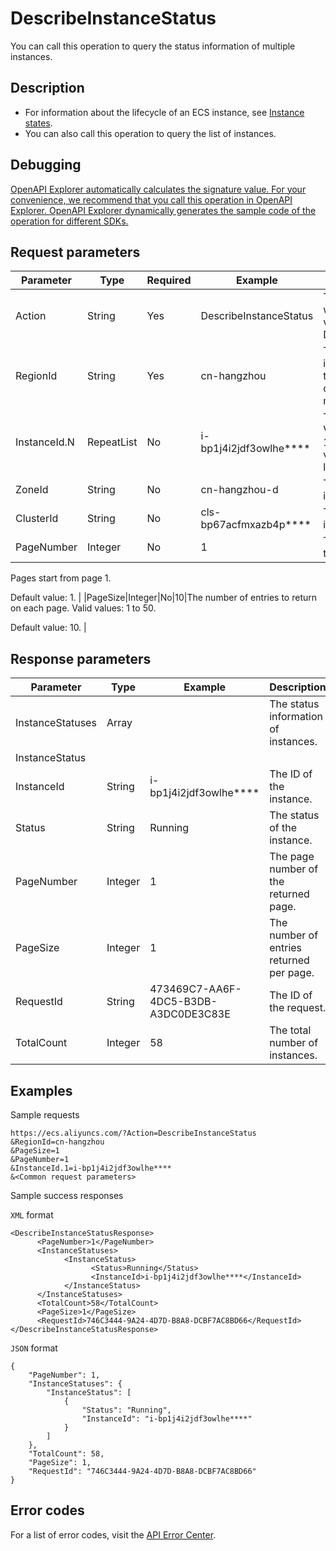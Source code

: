 # DescribeInstanceStatus

You can call this operation to query the status information of multiple instances.

## Description

-   For information about the lifecycle of an ECS instance, see [Instance states](~~25687~~).
-   You can also call this operation to query the list of instances.

## Debugging

[OpenAPI Explorer automatically calculates the signature value. For your convenience, we recommend that you call this operation in OpenAPI Explorer. OpenAPI Explorer dynamically generates the sample code of the operation for different SDKs.](https://api.aliyun.com/#product=Ecs&api=DescribeInstanceStatus&type=RPC&version=2014-05-26)

## Request parameters

|Parameter|Type|Required|Example|Description|
|---------|----|--------|-------|-----------|
|Action|String|Yes|DescribeInstanceStatus|The operation that you want to perform. Set the value to DescribeInstanceStatus. |
|RegionId|String|Yes|cn-hangzhou|The region ID of the instance. You can call the [DescribeRegions](~~25609~~) operation to query the most recent region list. |
|InstanceId.N|RepeatList|No|i-bp1j4i2jdf3owlhe\*\*\*\*|The ID of instance N. Valid values of N: 1 to 100. Specify multiple values in the repeated list format. |
|ZoneId|String|No|cn-hangzhou-d|The zone ID of the instance. |
|ClusterId|String|No|cls-bp67acfmxazb4p\*\*\*\*|The cluster ID of the instance. |
|PageNumber|Integer|No|1|The number of the page to return.

 Pages start from page 1.

 Default value: 1. |
|PageSize|Integer|No|10|The number of entries to return on each page. Valid values: 1 to 50.

 Default value: 10. |

## Response parameters

|Parameter|Type|Example|Description|
|---------|----|-------|-----------|
|InstanceStatuses|Array| |The status information of instances. |
|InstanceStatus| | | |
|InstanceId|String|i-bp1j4i2jdf3owlhe\*\*\*\*|The ID of the instance. |
|Status|String|Running|The status of the instance. |
|PageNumber|Integer|1|The page number of the returned page. |
|PageSize|Integer|1|The number of entries returned per page. |
|RequestId|String|473469C7-AA6F-4DC5-B3DB-A3DC0DE3C83E|The ID of the request. |
|TotalCount|Integer|58|The total number of instances. |

## Examples

Sample requests

```
https://ecs.aliyuncs.com/?Action=DescribeInstanceStatus
&RegionId=cn-hangzhou
&PageSize=1
&PageNumber=1
&InstanceId.1=i-bp1j4i2jdf3owlhe****
&<Common request parameters>
```

Sample success responses

`XML` format

```
<DescribeInstanceStatusResponse>
      <PageNumber>1</PageNumber>
      <InstanceStatuses>
            <InstanceStatus>
                  <Status>Running</Status>
                  <InstanceId>i-bp1j4i2jdf3owlhe****</InstanceId>
            </InstanceStatus>
      </InstanceStatuses>
      <TotalCount>58</TotalCount>
      <PageSize>1</PageSize>
      <RequestId>746C3444-9A24-4D7D-B8A8-DCBF7AC8BD66</RequestId>
</DescribeInstanceStatusResponse>
```

`JSON` format

```
{
	"PageNumber": 1,
	"InstanceStatuses": {
		"InstanceStatus": [
			{
				"Status": "Running",
				"InstanceId": "i-bp1j4i2jdf3owlhe****"
			}
		]
	},
	"TotalCount": 58,
	"PageSize": 1,
	"RequestId": "746C3444-9A24-4D7D-B8A8-DCBF7AC8BD66"
}
```

## Error codes

For a list of error codes, visit the [API Error Center](https://error-center.alibabacloud.com/status/product/Ecs).

